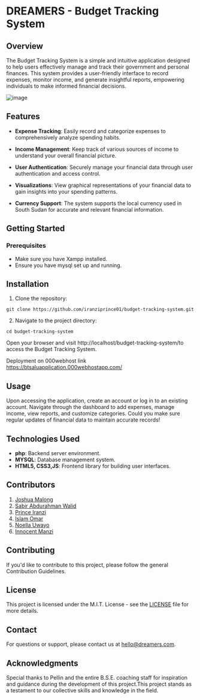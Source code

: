 # DREAMERS - Budget Tracking System 

## Overview
The Budget Tracking System is a simple and intuitive application designed to help users effectively manage and track their government and personal finances. This system provides a user-friendly interface to record expenses, monitor income, and generate insightful reports, empowering individuals to make informed financial decisions.

![image](https://github.com/iranziprince01/budget-tracking-system/assets/116654088/498036a1-c93b-4f44-b470-f014224dd41b)


## Features 
- **Expense Tracking**: Easily record and categorize expenses to comprehensively analyze spending habits.
- **Income Management**: Keep track of various sources of income to understand your overall financial picture.

- **User Authentication**: Securely manage your financial data through user authentication and access control.
- **Visualizations**: View graphical representations of your financial data to gain insights into your spending patterns.
- **Currency Support**: The system supports the local currency used in South Sudan for accurate and relevant financial information.

## Getting Started
### Prerequisites
- Make sure you have Xampp installed.
- Ensure you have mysql set up and running.
  
## Installation
1. Clone the repository:
```
git clone https://github.com/iranziprince01/budget-tracking-system.git
```
2. Navigate to the project directory:
```
cd budget-tracking-system
```

Open your browser and visit http://localhost/budget-tracking-system/to access the Budget Tracking System.


Deployment on 000webhost   link https://btsaluapplication.000webhostapp.com/

## Usage 
Upon accessing the application, create an account or log in to an existing account. Navigate through the dashboard to add expenses, manage income, view reports, and customize categories. Could you make sure regular updates of financial data to maintain accurate records!

## Technologies Used 
- **php**: Backend server environment.
- **MYSQL**: Database management system.
- **HTML5, CSS3,JS**: Frontend library for building user interfaces.


## Contributors 
1. [Joshua Malong](https://github.com/Malongmak)
2. [Sabir Abdurahman Walid](https://github.com/SabirWalid)
3. [Prince Iranzi](https://github.com/iranziprince01)
4. [Islam Omar](https://github.com/Islam-19984)
5. [Noella Uwayo](https://github.com/n-uwayo)
6. [Innocent Manzi](https://github.com/Manziinnocentmanzi)

## Contributing
If you'd like to contribute to this project, please follow the general Contribution Guidelines.

## License 
This project is licensed under the M.I.T. License - see the [LICENSE](https://opensource.org/license/mit/) file for more details.

## Contact
For questions or support, please contact us at hello@dreamers.com.

## Acknowledgments 
Special thanks to  Pellin and the entire B.S.E. coaching staff for inspiration and guidance during the development of this project.This project stands as a testament to our collective skills and knowledge in the field.

